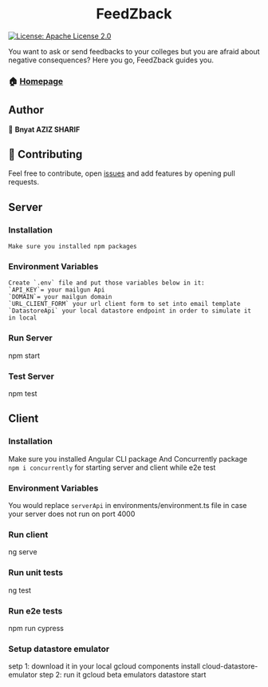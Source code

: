 <h1 align="center"> FeedZback </h1>
<p>
  <a href="#" target="_blank">
    <img alt="License: Apache License 2.0" src="https://img.shields.io/badge/License-Apache License 2.0-yellow.svg" />
  </a>
</p>
 You want to ask or send feedbacks to your colleges but you are afraid about negative consequences? Here you go, FeedZback guides you.

### 🏠 [Homepage](https://feedzback.zenika.com)

## Author

👤 **Bnyat AZIZ SHARIF**


## 🤝 Contributing

Feel free to contribute, open [issues](https://github.com/Zenika/feedzback/issues) and add features by opening pull requests.


## Server
 ### Installation
    Make sure you installed npm packages
 ### Environment Variables
    Create `.env` file and put those variables below in it:
    `API_KEY`= your mailgun Api
    `DOMAIN`= your mailgun domain
    `URL_CLIENT_FORM` your url client form to set into email template
    `DatastoreApi` your local datastore endpoint in order to simulate it in local
 ### Run Server
   npm start
 ### Test Server
   npm test
  
## Client
 ### Installation
   Make sure you installed Angular CLI package
   And Concurrently package `npm i concurrently` for starting server and client while e2e test
 ### Environment Variables
   You would replace `serverApi` in environments/environment.ts file in case your server does not run on port 4000
 ### Run client
   ng serve
 ### Run unit tests
  ng test
 ### Run e2e tests
  npm run cypress
 ### Setup datastore emulator
  setp 1: download it in your local
  gcloud components install cloud-datastore-emulator
  step 2: run it
  gcloud beta emulators datastore start
   
